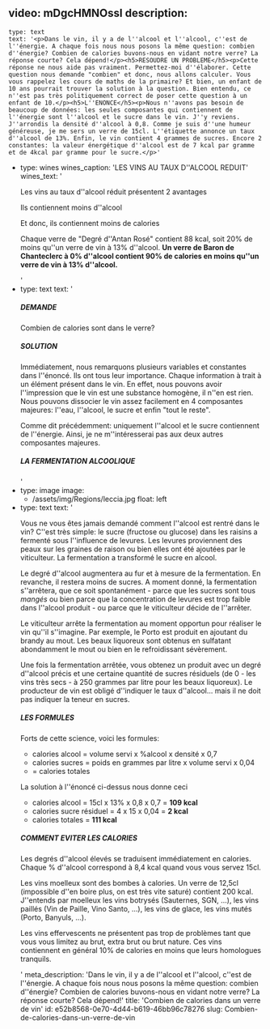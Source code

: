 video: mDgcHMNOssI
description:
  -
    type: text
    text: '<p>Dans le vin, il y a de l''alcool et l''alcool, c''est de l''énergie. A chaque fois nous nous posons la même question: combien d''énergie? Combien de calories buvons-nous en vidant notre verre? La réponse courte? Cela dépend!</p><h5>RESOUDRE UN PROBLEME</h5><p>Cette réponse ne nous aide pas vraiment. Permettez-moi d''élaborer. Cette question nous demande "combien" et donc, nous allons calculer. Vous vous rappelez les cours de maths de la primaire? Et bien, un enfant de 10 ans pourrait trouver la solution à la question. Bien entendu, ce n''est pas très politiquement correct de poser cette question à un enfant de 10.</p><h5>L''ENONCE</h5><p>Nous n''avons pas besoin de beaucoup de données: les seules composantes qui contiennent de l''énergie sont l''alcool et le sucre dans le vin. J''y reviens. J''arrondis la densité d''alcool à 0,8. Comme je suis d''une humeur généreuse, je me sers un verre de 15cl. L''étiquette annonce un taux d''alcool de 13%. Enfin, le vin contient 4 grammes de sucres. Encore 2 constantes: la valeur énergétique d''alcool est de 7 kcal par gramme et de 4kcal par gramme pour le sucre.</p>'
  -
    type: wines
    wines_caption: 'LES VINS AU TAUX D''ALCOOL REDUIT'
    wines_text: '<p>Les vins au taux d''alcool réduit présentent 2 avantages</p><p>Ils contiennent moins d''alcool</p><p>Et donc, ils contiennent moins de calories</p><p>Chaque verre de "Degré d''Antan Rosé" contient 88 kcal, soit 20% de moins qu''un verre de vin à 13% d''alcool. <b>Un verre de Baron de Chanteclerc à 0% d''alcool contient 90% de calories en moins qu''un verre de vin à 13% d''alcool.</b></p>'
  -
    type: text
    text: '<h5>DEMANDE</h5><p>Combien de calories sont dans le verre?</p><h5>SOLUTION</h5><p>Immédiatement, nous remarquons plusieurs variables et constantes dans l''énoncé. Ils ont tous leur importance. Chaque information à trait à un élément présent dans le vin. En effet, nous pouvons avoir l''impression que le vin est une substance homogène, il n''en est rien. Nous pouvons dissocier le vin assez facilement en 4 composantes majeures: l''eau, l''alcool, le sucre et enfin "tout le reste".&nbsp;</p><p>Comme dit précédemment: uniquement l''alcool et le sucre contiennent de l''énergie. Ainsi, je ne m''intéresserai pas aux deux autres composantes majeures.</p><h5>LA FERMENTATION ALCOOLIQUE</h5>'
  -
    type: image
    image:
      - /assets/img/Regions/leccia.jpg
    float: left
  -
    type: text
    text: '<p>Vous ne vous êtes jamais demandé comment l''alcool est rentré dans le vin? C''est très simple: le sucre (fructose ou glucose) dans les raisins a fermenté sous l''influence de levures. Les levures proviennent des peaux sur les graines de raison ou bien elles ont été ajoutées par le viticulteur. La fermentation a transformé le sucre en alcool.&nbsp;</p><p>Le degré d''alcool augmentera au fur et à mesure de la fermentation. En revanche, il restera moins de sucres. A moment donné, la fermentation s''arrêtera, que ce soit spontanément - parce que les sucres sont tous <em>mangés</em> ou bien parce que la concentration de levures est trop faible dans l''alcool produit -&nbsp;ou parce que le viticulteur décide de l''arrêter.<br></p><p>Le viticulteur arrête la fermentation au moment opportun pour réaliser le vin qu''il s''imagine. Par exemple, le Porto est produit en ajoutant du brandy au mout. Les beaux liquoreux sont obtenus en sulfatant abondamment le mout ou bien en le refroidissant sévèrement.</p><p>Une fois la fermentation arrêtée, vous obtenez un produit avec un degré d''alcool précis et une certaine quantité de sucres résiduels (de 0 - les vins très secs - à 250 grammes par litre pour les beaux liquoreux). Le producteur de vin est obligé d''indiquer le taux d''alcool... mais il ne doit pas indiquer la teneur en sucres.</p><h5>LES FORMULES</h5><p>Forts de cette science, voici les formules:</p><ul><li>calories alcool = volume servi x %alcool x densité x 0,7</li><li>calories sucres = poids en grammes par litre x volume servi x 0,04&nbsp;</li><li>= calories totales<br></li></ul><p>La solution à l''énoncé ci-dessus nous donne ceci</p><ul><li>calories alcool = 15cl x 13% x 0,8 x 0,7 = <b>109 kcal</b>&nbsp;</li><li>calories sucre résiduel = 4 x 15 x 0,04 = <b>2 kcal</b>&nbsp;</li><li>calories totales = <b>111 kcal</b></li></ul><h5>COMMENT EVITER LES CALORIES</h5><p>Les degrés d''alcool élevés se traduisent immédiatement en calories. Chaque % d''alcool correspond à 8,4 kcal quand vous vous servez 15cl.&nbsp;</p><p>Les vins moelleux sont des bombes à calories. Un verre de 12,5cl (impossible d''en boire plus, on est très vite saturé) contient 200 kcal. J''entends par moelleux les vins botrysés (Sauternes, SGN, ...), les vins paillés (Vin de Paille, Vino Santo, ...), les vins de glace, les vins mutés (Porto, Banyuls, ...).&nbsp;</p><p>Les vins effervescents ne présentent pas trop de problèmes tant que vous vous limitez au brut, extra brut ou brut nature. Ces vins contiennent en général 10% de calories en moins que leurs homologues tranquils.</p>'
meta_description: 'Dans le vin, il y a de l''alcool et l''alcool, c''est de l''énergie. A chaque fois nous nous posons la même question: combien d''énergie? Combien de calories buvons-nous en vidant notre verre? La réponse courte? Cela dépend!'
title: 'Combien de calories dans un verre de vin'
id: e52b8568-0e70-4d44-b619-46bb96c78276
slug: Combien-de-calories-dans-un-verre-de-vin
